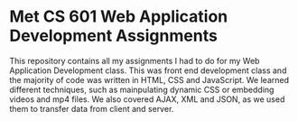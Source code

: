 # Met CS 601 Web Application Development Assignments

This repository contains all my assignments I had to do for my Web Application Development class. This was front end development class and the majority of code was written in HTML, CSS and JavaScript.
We learned different techniques, such as mainpulating dynamic CSS or embedding videos and mp4 files. We also covered AJAX, XML and JSON, as we used them to transfer data from client and server.

